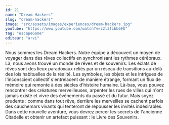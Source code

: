 ```yaml
---
id: 21
name: "Dream Hackers"
slug: "dream-hackers"
image: "src/assets/images/experiences/dream-hackers.jpg"
youtube: "https://www.youtube.com/watch?v=z2l3fibb6FU"
tag: "escapeGame"
editeur: "arvi"
---
```


Nous sommes les Dream Hackers. Notre équipe a découvert un moyen de voyager dans des rêves collectifs en synchronisant les rythmes cérébraux. Là, nous avons trouvé un monde de rêves et de souvenirs. Les éclats de rêves sont des lieux paradoxaux reliés par un réseau de transitions au-delà des lois habituelles de la réalité. Les symboles, les objets et les intrigues de l'inconscient collectif s'entrelacent de manière étrange, formant un flux de mémoire qui remonte à des siècles d'histoire humaine. Là-bas, vous pouvez rencontrer des créatures merveilleuses, arpenter les rues de villes qui n'ont jamais existé et vivre des événements du passé et du futur. Mais soyez prudents : comme dans tout rêve, derrière les merveilles se cachent parfois des cauchemars vivants qui tenteront de repousser les invités indésirables. Dans cette nouvelle aventure, vous devrez percer les secrets de l'ancienne Citadelle et obtenir un artefact puissant : le Livre des Souvenirs.







